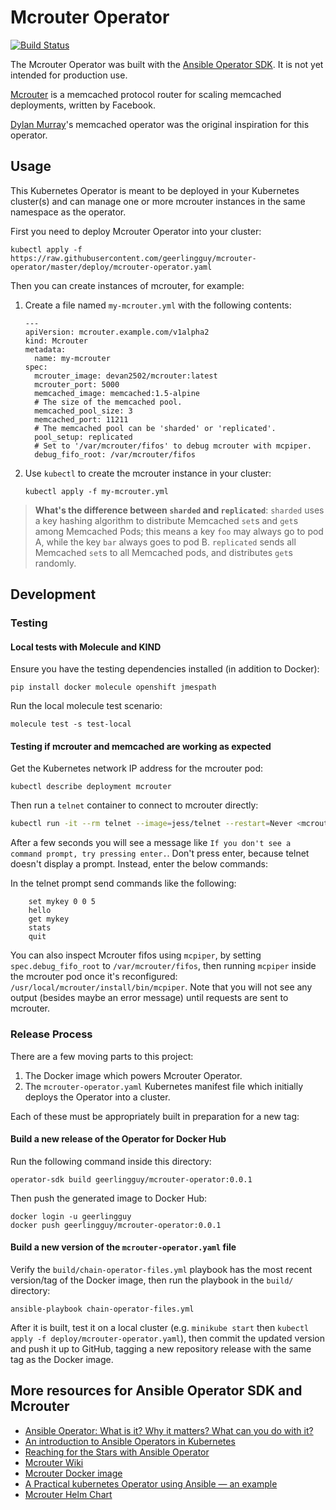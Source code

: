 # Mcrouter Operator

[![Build Status](https://travis-ci.com/geerlingguy/mcrouter-operator.svg?branch=master)](https://travis-ci.com/geerlingguy/mcrouter-operator)

The Mcrouter Operator was built with the [Ansible Operator SDK](https://github.com/operator-framework/operator-sdk/blob/master/doc/ansible/user-guide.md). It is not yet intended for production use.

[Mcrouter](https://github.com/facebook/mcrouter) is a memcached protocol router for scaling memcached deployments, written by Facebook.

[Dylan Murray](https://github.com/dymurray)'s memcached operator was the original inspiration for this operator.

## Usage

This Kubernetes Operator is meant to be deployed in your Kubernetes cluster(s) and can manage one or more mcrouter instances in the same namespace as the operator.

First you need to deploy Mcrouter Operator into your cluster:

    kubectl apply -f https://raw.githubusercontent.com/geerlingguy/mcrouter-operator/master/deploy/mcrouter-operator.yaml

Then you can create instances of mcrouter, for example:

  1. Create a file named `my-mcrouter.yml` with the following contents:

     ```
     ---
     apiVersion: mcrouter.example.com/v1alpha2
     kind: Mcrouter
     metadata:
       name: my-mcrouter
     spec:
       mcrouter_image: devan2502/mcrouter:latest
       mcrouter_port: 5000
       memcached_image: memcached:1.5-alpine
       # The size of the memcached pool.
       memcached_pool_size: 3
       memcached_port: 11211
       # The memcached pool can be 'sharded' or 'replicated'.
       pool_setup: replicated
       # Set to '/var/mcrouter/fifos' to debug mcrouter with mcpiper.
       debug_fifo_root: /var/mcrouter/fifos
     ```

  2. Use `kubectl` to create the mcrouter instance in your cluster:

     ```
     kubectl apply -f my-mcrouter.yml
     ```

> **What's the difference between `sharded` and `replicated`**: `sharded` uses a key hashing algorithm to distribute Memcached `set`s and `get`s among Memcached Pods; this means a key `foo` may always go to pod A, while the key `bar` always goes to pod B. `replicated` sends all Memcached `set`s to all Memcached pods, and distributes `get`s randomly.

## Development

### Testing

#### Local tests with Molecule and KIND

Ensure you have the testing dependencies installed (in addition to Docker):

    pip install docker molecule openshift jmespath

Run the local molecule test scenario:

    molecule test -s test-local

#### Testing if mcrouter and memcached are working as expected

Get the Kubernetes network IP address for the mcrouter pod:

    kubectl describe deployment mcrouter

Then run a `telnet` container to connect to mcrouter directly:

```sh
kubectl run -it --rm telnet --image=jess/telnet --restart=Never <mcrouter_pod_ip> 5000
```

After a few seconds you will see a message like `If you don't see a command prompt, try pressing enter.`. Don't press enter, because telnet doesn't display a prompt. Instead, enter the below commands:

In the telnet prompt send commands like the following:

```
    set mykey 0 0 5
    hello
    get mykey
    stats
    quit
```

You can also inspect Mcrouter fifos using `mcpiper`, by setting `spec.debug_fifo_root` to `/var/mcrouter/fifos`, then running `mcpiper` inside the mcrouter pod once it's reconfigured: `/usr/local/mcrouter/install/bin/mcpiper`. Note that you will not see any output (besides maybe an error message) until requests are sent to mcrouter.

### Release Process

There are a few moving parts to this project:

  1. The Docker image which powers Mcrouter Operator.
  2. The `mcrouter-operator.yaml` Kubernetes manifest file which initially deploys the Operator into a cluster.

Each of these must be appropriately built in preparation for a new tag:

#### Build a new release of the Operator for Docker Hub

Run the following command inside this directory:

    operator-sdk build geerlingguy/mcrouter-operator:0.0.1

Then push the generated image to Docker Hub:

    docker login -u geerlingguy
    docker push geerlingguy/mcrouter-operator:0.0.1

#### Build a new version of the `mcrouter-operator.yaml` file

Verify the `build/chain-operator-files.yml` playbook has the most recent version/tag of the Docker image, then run the playbook in the `build/` directory:

    ansible-playbook chain-operator-files.yml

After it is built, test it on a local cluster (e.g. `minikube start` then `kubectl apply -f deploy/mcrouter-operator.yaml`), then commit the updated version and push it up to GitHub, tagging a new repository release with the same tag as the Docker image.

## More resources for Ansible Operator SDK and Mcrouter

  - [Ansible Operator: What is it? Why it matters? What can you do with it?](https://www.ansible.com/blog/ansible-operator)
  - [An introduction to Ansible Operators in Kubernetes](https://opensource.com/article/18/10/ansible-operators-kubernetes)
  - [Reaching for the Stars with Ansible Operator](https://blog.openshift.com/reaching-for-the-stars-with-ansible-operator/)
  - [Mcrouter Wiki](https://github.com/facebook/mcrouter/wiki)
  - [Mcrouter Docker image](https://github.com/Dev25/mcrouter-docker/)
  - [A Practical kubernetes Operator using Ansible — an example](https://itnext.io/a-practical-kubernetes-operator-using-ansible-an-example-d3a9d3674d5b)
  - [Mcrouter Helm Chart](https://github.com/helm/charts/tree/master/stable/mcrouter)
